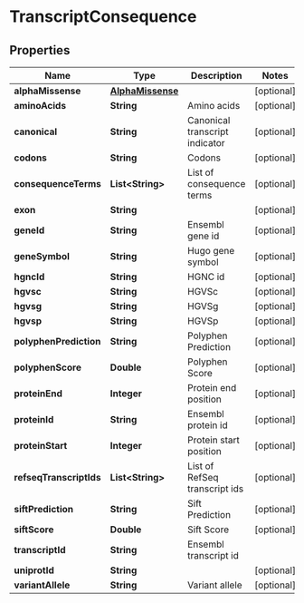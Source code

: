 
# TranscriptConsequence

## Properties
Name | Type | Description | Notes
------------ | ------------- | ------------- | -------------
**alphaMissense** | [**AlphaMissense**](AlphaMissense.md) |  |  [optional]
**aminoAcids** | **String** | Amino acids |  [optional]
**canonical** | **String** | Canonical transcript indicator |  [optional]
**codons** | **String** | Codons |  [optional]
**consequenceTerms** | **List&lt;String&gt;** | List of consequence terms |  [optional]
**exon** | **String** |  |  [optional]
**geneId** | **String** | Ensembl gene id |  [optional]
**geneSymbol** | **String** | Hugo gene symbol |  [optional]
**hgncId** | **String** | HGNC id |  [optional]
**hgvsc** | **String** | HGVSc |  [optional]
**hgvsg** | **String** | HGVSg |  [optional]
**hgvsp** | **String** | HGVSp |  [optional]
**polyphenPrediction** | **String** | Polyphen Prediction |  [optional]
**polyphenScore** | **Double** | Polyphen Score |  [optional]
**proteinEnd** | **Integer** | Protein end position |  [optional]
**proteinId** | **String** | Ensembl protein id |  [optional]
**proteinStart** | **Integer** | Protein start position |  [optional]
**refseqTranscriptIds** | **List&lt;String&gt;** | List of RefSeq transcript ids |  [optional]
**siftPrediction** | **String** | Sift Prediction |  [optional]
**siftScore** | **Double** | Sift Score |  [optional]
**transcriptId** | **String** | Ensembl transcript id | 
**uniprotId** | **String** |  |  [optional]
**variantAllele** | **String** | Variant allele |  [optional]



